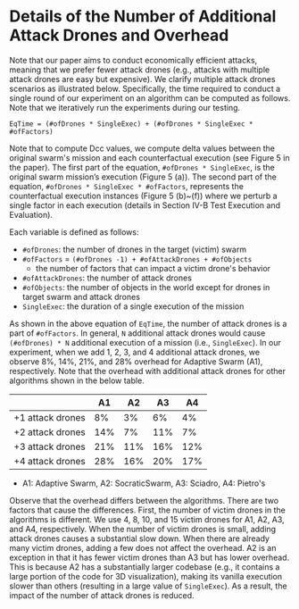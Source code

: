 # Details of the Number of Additional Attack Drones and Overhead

Note that our paper aims to conduct economically efficient attacks, meaning that we prefer fewer attack drones (e.g., attacks with multiple attack drones are easy but expensive). We clarify multiple attack drones scenarios as illustrated below. Specifically, the time required to conduct a single round of our experiment on an algorithm can be computed as follows. Note that we iteratively run the experiments during our testing. 

```c=
EqTime = (#ofDrones * SingleExec) + (#ofDrones * SingleExec * #ofFactors)
```

Note that to compute Dcc values, we compute delta values between the original swarm's mission and each counterfactual execution (see Figure 5 in the paper). The first part of the equation, `#ofDrones * SingleExec`, is the original swarm mission’s execution (Figure 5 (a)). The second part of the equation, `#ofDrones * SingleExec * #ofFactors`, represents the counterfactual execution instances (Figure 5 (b)~(f)) where we perturb a single factor in each execution (details in Section IV-B Test Execution and Evaluation).

Each variable is defined as follows:
- `#ofDrones`: the number of drones in the target (victim) swarm
- `#ofFactors`  = `(#ofDrones -1) + #ofAttackDrones + #ofObjects`
  - the number of factors that can impact a victim drone's behavior
- `#ofAttackDrones`: the number of attack drones
- `#ofObjects`: the number of objects in the world except for drones in target swarm  and attack drones
- `SingleExec`: the duration of a single execution of the mission 

As shown in the above equation of `EqTime`, the number of attack drones is a part of `#ofFactors`. In general, `N` additional attack drones would cause `(#ofDrones) * N` additional execution of a mission (i.e., `SingleExec`). In our experiment, when we add 1, 2, 3, and 4 additional attack drones, we observe 8%, 14%, 21%, and 28% overhead for Adaptive Swarm (A1), respectively. Note that the overhead with additional attack drones for other algorithms shown in the below table.

|                  | A1  | A2  | A3  | A4  | 
| ---------------- | --- | --- | --- | --- |
| +1 attack drones | 8%  | 3%  | 6%  | 4%  |
| +2 attack drones | 14% | 7%  | 11% | 7%  |
| +3 attack drones | 21% | 11% | 16% | 12% |
| +4 attack drones | 28% | 16% | 20% | 17% |
* A1: Adaptive Swarm, A2: SocraticSwarm, A3: Sciadro, A4: Pietro's

Observe that the overhead differs between the algorithms. There are two factors that cause the differences. First, the number of victim drones in the algorithms is different. We use 4, 8, 10, and 15 victim drones for A1, A2, A3, and A4, respectively. When the number of victim drones is small, adding attack drones causes a substantial slow down. When there are already many victim drones, adding a few does not affect the overhead. 
A2 is an exception in that it has fewer victim drones than A3 but has lower overhead. This is because A2 has a substantially larger codebase (e.g., it contains a large portion of the code for 3D visualization), making its vanilla execution slower than others (resulting in a large value of `SingleExec`). As a result, the impact of the number of attack drones is reduced.
